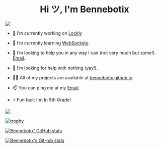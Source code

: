 <h1 align="center">Hi ツ, I'm Bennebotix</h1>
<img src="https://readme-typing-svg.herokuapp.com?vCenter=true&lines=Hey+I'm+Bennebotix!;I+Like+To+Code!+:)">

- 🔭 I’m currently working on [Lockly](http://github.com/Bennebotix/Lockly)

- 🌱 I’m currently learning [WebSockets](https://web.dev/learn/pwa).

- 👯 I’m looking to help you in any way I can (not very much but some!). [Email](mailto:bennebotix@gmail.com).

- 🤝 I’m looking for help with nothing (yay!).

- 👨‍💻 All of my projects are available at [bennebotix.github.io](https://bennebotix.github.io/).

- 📫 You can ping me at my [Email](mailto:bennebotix@gmail.com).

- ⚡ Fun fact: I'm In 9th Grade!

![](https://komarev.com/ghpvc/?username=bennebotix)

[![trophy](https://github-profile-trophy.vercel.app/?username=bennebotix)](https://github.com/ryo-ma/github-profile-trophy)


[![Bennebotix' GitHub stats](https://github-readme-stats.vercel.app/api/top-langs?username=bennebotix&show_icons=true&theme=radical&layout=compact)](https://github.com/anuraghazra/github-readme-stats)

[![Bennebotix's GitHub stats](https://github-readme-stats.vercel.app/api?username=bennebotix&show_icons=true&theme=radical)](https://github.com/anuraghazra/github-readme-stats)
